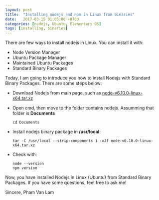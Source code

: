 ```yaml
---
layout: post
title:  "Installing nodejs and npm in Linux from binaries"
date:   2017-03-15 01:05:00 +0700
categories: [nodejs, Ubuntu, Elementary OS]
tags: [installing, binaries]
---
```


There are few ways to install nodejs in Linux. You can install it with:

  * Node Version Manager
  * Ubuntu Package Manager
  * Maintained Ubuntu Packages
  * Standard Binary Packages
  
Today, I am going to introduce you how to install Nodejs with Standard Binary Packages. There are some steps below:

  * Download Nodejs from main page, such as [node-v6.10.0-linux-x64.tar.xz](https://nodejs.org/dist/v6.10.0/node-v6.10.0-linux-x64.tar.xz)
  * Open cmd, then move to the folder contains nodejs. Assumming that folder is **Documents**
  
    ```
    cd Documents
    ```
    
  * Install nodejs binary package in **/usr/local**:
  
    ```
    tar -C /usr/local --strip-components 1 -xJf node-v6.10.0-linux-x64.tar.xz
    ```
    
  * Check with:
  
    ```
    node --version
    npm version
    ```
    
 Now, you have installed Nodejs in Linux (Ubuntu) from Standard Binary Packages. If you have some questions, feel free to ask me!
 
 Sincere,
 Pham Van Lam
